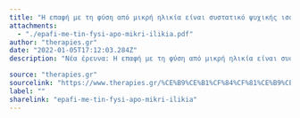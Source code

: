 ```yaml
---
title: "Η επαφή με τη φύση από μικρή ηλικία είναι συστατικό ψυχικής ισορροπίας"
attachments:
  - "./epafi-me-tin-fysi-apo-mikri-ilikia.pdf"
author: "therapies.gr"
date: "2022-01-05T17:12:03.284Z"
description: "Νέα έρευνα: Η επαφή με τη φύση από μικρή ηλικία είναι συστατικό ψυχικής ισορροπίας"

source: "therapies.gr"
sourcelink: "https://www.therapies.gr/%CE%B9%CE%B1%CF%84%CF%81%CE%B9%CE%BA%CE%AC-%CE%BD%CE%AD%CE%B1/item/1326-%CE%BD%CE%AD%CE%B1-%CE%AD%CF%81%CE%B5%CF%85%CE%BD%CE%B1-%CE%B7-%CE%B5%CF%80%CE%B1%CF%86%CE%AE-%CE%BC%CE%B5-%CF%84%CE%B7-%CF%86%CF%8D%CF%83%CE%B7-%CE%B1%CF%80%CF%8C-%CE%BC%CE%B9%CE%BA%CF%81%CE%AE-%CE%B7%CE%BB%CE%B9%CE%BA%CE%AF%CE%B1-%CE%B5%CE%AF%CE%BD%CE%B1%CE%B9-%CF%83%CF%85%CF%83%CF%84%CE%B1%CF%84%CE%B9%CE%BA%CF%8C-%CF%88%CF%85%CF%87%CE%B9%CE%BA%CE%AE%CF%82-%CE%B9%CF%83%CE%BF%CF%81%CF%81%CE%BF%CF%80%CE%AF%CE%B1%CF%82?fbclid=IwAR29-qhRVz46nqu4hdCrieH0lk8qMXnwsK3Qf0ZqDFbjisCrneNvvtYH-nU"
label: ""
sharelink: "epafi-me-tin-fysi-apo-mikri-ilikia"
---
```

